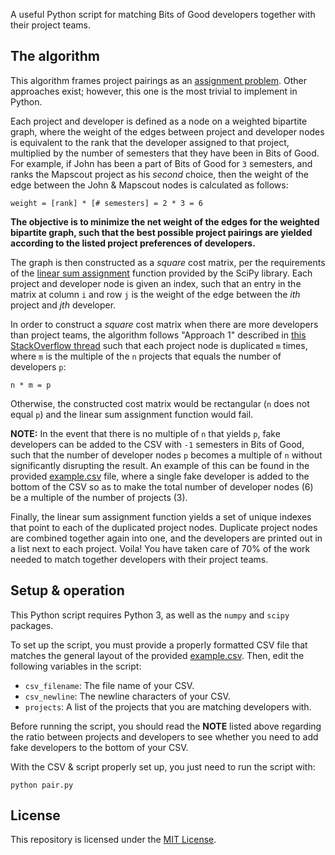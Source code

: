 A useful Python script for matching Bits of Good
developers together with their project teams.

## The algorithm

This algorithm frames project pairings as an [assignment problem](https://en.wikipedia.org/wiki/Assignment_problem). Other approaches exist; however, this one is the most trivial to implement in Python.

Each project and developer is defined as a node on a weighted bipartite graph, where
the weight of the edges between project and developer nodes is equivalent to the rank that the developer assigned to that project, multiplied by the number of semesters that they have been in Bits of Good. For example, if John has been a part of Bits of Good for `3` semesters, and ranks the Mapscout project as his *second* choice, then the weight of the edge between the John & Mapscout nodes is calculated as follows:

```
weight = [rank] * [# semesters] = 2 * 3 = 6
```

**The objective is to minimize the net weight of the edges for the weighted bipartite graph, such that the best possible project pairings are yielded according to the listed project preferences of developers.**

The graph is then constructed as a *square* cost matrix, per the requirements of the [linear sum assignment](https://docs.scipy.org/doc/scipy/reference/generated/scipy.optimize.linear_sum_assignment.html) function provided by the SciPy library. Each project and developer node is given an index, such that an entry in the matrix at column `i` and row `j` is the weight of the edge between the *ith* project and *jth* developer.

In order to construct a *square* cost matrix when there are more developers than project teams, the algorithm follows "Approach 1" described in [this StackOverflow thread](https://stackoverflow.com/questions/48108496/hungarian-algorithm-multiple-jobs-per-worker) such that each project node is duplicated `m` times, where `m` is the multiple of the `n` projects that equals the number of developers `p`:

```
n * m = p
```

Otherwise, the constructed cost matrix would be rectangular (`n` does not equal `p`) and the linear sum assignment function would fail.

**NOTE:** In the event that there is no multiple of `n` that yields `p`, fake developers can be added to the CSV with `-1` semesters in Bits of Good, such that the number of developer nodes `p` becomes a multiple of `n` without significantly disrupting the result. An example of this can be found in the provided [example.csv](/example.csv) file, where a single fake developer is added to the bottom of the CSV so as to make the total number of developer nodes (6) be a multiple of the number of projects (3).

Finally, the linear sum assignment function yields a set of unique indexes that point to each of the duplicated project nodes. Duplicate project nodes are combined together again into one, and the developers are printed out in a list next to each project. Voila! You have taken care of 70% of the work needed to match together developers with their project teams.

## Setup & operation

This Python script requires Python 3, as well as the `numpy` and `scipy` packages.

To set up the script, you must provide a properly formatted CSV file that matches the general layout of the provided [example.csv](/example.csv). Then, edit the following variables in the script:

- `csv_filename`: The file name of your CSV.
- `csv_newline`: The newline characters of your CSV.
- `projects`: A list of the projects that you are matching developers with.

Before running the script, you should read the **NOTE** listed above regarding the ratio between projects and developers to see whether you need to add fake developers to the bottom of your CSV.

With the CSV & script properly set up, you just need to run the script with:
```
python pair.py
```

## License

This repository is licensed under the [MIT License](/LICENSE.txt).